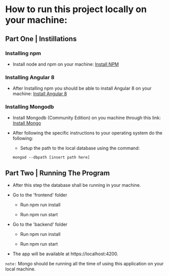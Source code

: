 # How to run this project locally on your machine:
## Part One | Instillations
### Installing npm
- Install node and npm on your machine: [Install NPM](https://www.npmjs.com/get-npm)

### Installing Angular 8
- After Installing npm you should be able to install Angular 8 on your machine: [Install Angular 8](https://www.javatpoint.com/angular-8-installation)
### Installing Mongodb
-  Install Mongodb (Community Edition) on you machine through this link: [Install Mongo](https://docs.mongodb.com/manual/installation/#mongodb-community-edition-installation-tutorials)

* After following the specific instructions to your operating system do the following:

    * Setup the path to the local database using the command:
    ```
    mongod --dbpath [insert path here]
    ```
## Part Two | Running The Program
* After this step the database shall be running in your machine.

- Go to the 'frontend' folder

    - Run npm run install

    - Run npm run start

- Go to the 'backend' folder

    - Run npm run install

    - Run npm run start

- The app will be available at https://localhost:4200.


`note:` Mongo should be running all the time of using this application on your local machine.